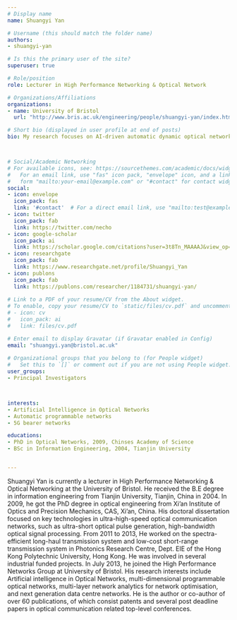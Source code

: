 ```yaml
---
# Display name
name: Shuangyi Yan

# Username (this should match the folder name)
authors:
- shuangyi-yan

# Is this the primary user of the site?
superuser: true

# Role/position
role: Lecturer in High Performance Networking & Optical Network

# Organizations/Affiliations
organizations:
- name: University of Bristol
  url: "http://www.bris.ac.uk/engineering/people/shuangyi-yan/index.html"

# Short bio (displayed in user profile at end of posts)
bio: My research focuses on AI-driven automatic dynamic optical networks with flexible network functions and fast network reconfigurations. 



# Social/Academic Networking
# For available icons, see: https://sourcethemes.com/academic/docs/widgets/#icons
#   For an email link, use "fas" icon pack, "envelope" icon, and a link in the
#   form "mailto:your-email@example.com" or "#contact" for contact widget.
social:
- icon: envelope
  icon_pack: fas
  link: '#contact'  # For a direct email link, use "mailto:test@example.org".
- icon: twitter
  icon_pack: fab
  link: https://twitter.com/necho
- icon: google-scholar
  icon_pack: ai
  link: https://scholar.google.com/citations?user=3t8Tn_MAAAAJ&view_op=list_works&sortby=pubdate
- icon: researchgate
  icon_pack: fab
  link: https://www.researchgate.net/profile/Shuangyi_Yan
- icon: publons
  icon_pack: fab
  link: https://publons.com/researcher/1184731/shuangyi-yan/
   
# Link to a PDF of your resume/CV from the About widget.
# To enable, copy your resume/CV to `static/files/cv.pdf` and uncomment the lines below.  
# - icon: cv
#   icon_pack: ai
#   link: files/cv.pdf

# Enter email to display Gravatar (if Gravatar enabled in Config)
email: "shuangyi.yan@bristol.ac.uk"
  
# Organizational groups that you belong to (for People widget)
#   Set this to `[]` or comment out if you are not using People widget.  
user_groups:
- Principal Investigators



interests:
- Artificial Intelligence in Optical Networks
- Automatic programmable networks
- 5G bearer networks

educations:
- PhD in Optical Networks, 2009, Chinses Academy of Science
- BSc in Information Engineering, 2004, Tianjin University


---
```


Shuangyi Yan is currently a lecturer in High Performance Networking & Optical Networking at the University of Bristol. He received the B.E degree in information engineering from Tianjin University, Tianjin, China in 2004. In 2009, he got the PhD degree in optical engineering from Xi’an Institute of Optics and Precision Mechanics, CAS, Xi’an, China. His doctoral dissertation focused on key technologies in ultra-high-speed optical communication networks, such as ultra-short optical pulse generation, high-bandwidth optical signal processing. From 2011 to 2013, He worked on the spectra-efficient long-haul transmission system and low-cost short-range transmission system in Photonics Research Centre, Dept. EIE of the Hong Kong Polytechnic University, Hong Kong. He was involved in several industrial funded projects. In July 2013, he joined the High Performance Networks Group at University of Bristol. His research interests include Artificial intelligence in Optical Networks, multi-dimensional programmable optical networks, multi-layer network analytics for network optimisation, and next generation data centre networks. He is the author or co-author of over 60 publications, of which consist patents and several post deadline papers in optical communication related top-level conferences. 


